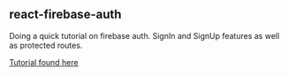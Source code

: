 ## react-firebase-auth

Doing a quick tutorial on firebase auth. SignIn and SignUp features as well as protected routes. 

[Tutorial found here](https://www.robinwieruch.de/complete-firebase-authentication-react-tutorial)

